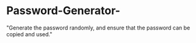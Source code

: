 # Password-Generator-
"Generate the password randomly, and ensure that the password can be copied and used."

